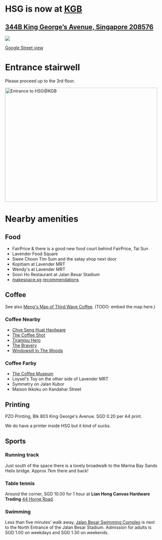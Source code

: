 <h1>HSG is now at <a href=http://www.flickr.com/photos/hendry/10849527296><abbr title="King George's Building">KGB</abbr></a></h1>

<h2><a href="https://maps.google.com.sg/?q=344B%20King%20George%20Avenue,%20Singapore,%20208576">344B King George&#8217;s Avenue, Singapore 208576</a></h2>

<p><img src="http://maps.googleapis.com/maps/api/staticmap?zoom=16&amp;size=1200x600&amp;maptype=roadmap&amp;markers=%7C1.3104381856185,103.86247224201&amp;sensor=true" /></p>

[Google Street view](https://www.google.com/maps/views/view/111275777733753676700/photo/aap1HsPKpIQAAAAGOpJOlg?gl=sg&heading=310&pitch=59&fovy=75)

# Entrance stairwell

Please proceed up to the 3rd floor.

<a href="http://www.flickr.com/photos/hendry/10849464725" title="Entrance to HSG@KGB by Kai Hendry, on Flickr"><img src="//farm3.staticflickr.com/2852/10849464725_833858d6ba.jpg" width="500" height="375" alt="Entrance to HSG@KGB"></a>

# Nearby amenities

## Food

* FairPrice & there is a good new food court behind FairPrice, Tai Sun
* Lavender Food Square
* Swee Choon Tim Sum and the satay shop next door
* Kopitiam at Lavender MRT
* Wendy's at Lavender MRT
* Soon Ho Restaurant at Jalan Besar Stadium
* [makespace.sg](http://makespace.sg/) [recommendations](https://hackpad.com/Best-Eating-Places-around-Makespace-fySmJkJGhwq)

## Coffee

See also [Meng's Map of Third Wave Coffee](https://maps.google.com.sg/maps/ms?msid=215891290759892097434.0004cceddc3c51a603dc0&msa=0&ll=1.310483,103.86149&spn=0.003282,0.005048). (TODO: embed the map here.)

### Coffee Nearby

* [Chye Seng Huat Hardware](https://www.facebook.com/ChyeSengHuatHardware)
* [The Coffee Shot](https://www.facebook.com/THECOFFEESHOTTKC)
* [Tiramisu Hero](http://thetiramisuhero.com/)
* [The Bravery](http://thebravery.com.sg/)
* [Windowsill In The Woods](http://cafehoppingsg.blogspot.sg/2013/04/46-windowsill-in-woods-jalan-besar.html)

### Coffee Farby

* [The Coffee Museum](http://nanyangoldcoffee.com/mini-singapore-coffee-museum.html)
* Loysel's Toy on the other side of Lavender MRT
* Symmetry on Jalan Kubor
* Maison Ikkoku on Kandahar Street

## Printing

PZO Printing, Blk 803 King George's Avenue. SGD 0.20 per A4 print.

We do have a printer inside HSG but it kind of sucks.

## Sports

### Running track

Just south of the space there is a lovely broadwalk to the Marina Bay Sands Helix bridge. Approx 7km there and back!

### Table tennis

Around the corner, SGD 10.00 for 1 hour at __Lian Hong Canvas Hardware Trading__ [44 Horne Road](https://maps.google.com.sg/maps?q=44+Horne+Road&hl=en&z=17).

### Swimming

Less than five minutes' walk away, [Jalan Besar Swimming Complex](http://www.singaporeswimming.com/pools/jalan-besar-swimming-pool/) is next to the North Entrance of the Jalan Besar Stadium. Admission for adults is SGD 1.00 on weekdays and SGD 1.30 on weekends.
